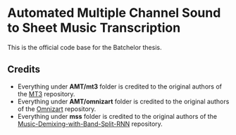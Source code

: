 # Automated Multiple Channel Sound to Sheet Music Transcription
This is the official code base for the Batchelor thesis.
## Credits
- Everything under **AMT/mt3** folder is credited to the original authors of the [MT3](https://github.com/magenta/mt3) repository.
- Everything under **AMT/omnizart** folder is credited to the original authors of the [Omnizart](https://github.com/Music-and-Culture-Technology-Lab/omnizart/tree/master) repository.
- Everything under **mss** folder is credited to the original authors of the [Music-Demixing-with-Band-Split-RNN](https://github.com/crlandsc/Music-Demixing-with-Band-Split-RNN) repository.
